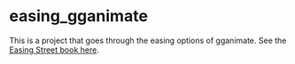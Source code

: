 # easing_gganimate

This is a project that goes through the easing options of gganimate.  See the [Easing Street book here](https://evamaerey.github.io/easing_gganimate/easing_examples.html).
